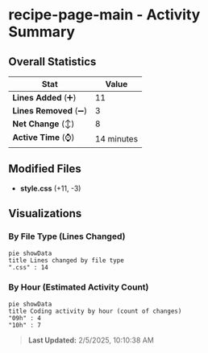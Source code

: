 # recipe-page-main - Activity Summary 

## Overall Statistics

| Stat                   | Value                                                             |
| ---------------------- | ----------------------------------------------------------------- |
| **Lines Added** (➕)   | 11                                          |
| **Lines Removed** (➖) | 3                                        |
| **Net Change** (↕)    | 8                |
| **Active Time** (⌚)   | 14 minutes |


## Modified Files
- **style.css** (+11, -3)

## Visualizations

### By File Type (Lines Changed)

```mermaid
pie showData
title Lines changed by file type
".css" : 14
```

### By Hour (Estimated Activity Count)

```mermaid
pie showData
title Coding activity by hour (count of changes)
"09h" : 4
"10h" : 7
```


> **Last Updated:** 2/5/2025, 10:10:38 AM